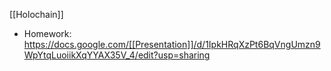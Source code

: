 [[Holochain]]

- Homework: https://docs.google.com/[[Presentation]]/d/1IpkHRqXzPt6BqVngUmzn9WpYtqLuoiikXqYYAX35V_4/edit?usp=sharing
